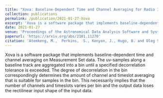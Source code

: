 ```yaml
---
title: "Xova: Baseline-Dependent Time and Channel Averaging for Radio Interferometry"
collection: publications
permalink: /publication/2021-01-27-Xova
excerpt: 'Xova is a software package that implements baseline-dependent time and channel averaging on Measurement Set data. The uv-samples along a baseline track are aggregated into a bin until a specified decorrelation tolerance is exceeded. The degree of decorrelation in the bin correspondingly determines the amount of channel and timeslot averaging that is suitable for samples in the bin. This necessarily implies that the number of channels and timeslots varies per bin and the output data loses the rectilinear input shape of the input data.'
date: 2021-01-27
venue: 'Proceedings of the Astronomical Data Analysis Software and Systems (ADASS) conference'
paperurl: 'https://arxiv.org/abs/2101.11270'
citation: 'Atemkeng, M.,  Perkins,  S., Kenyon, J., Hugo, B. and Oleg Smirnov (2021). &quot;Xova: Baseline-Dependent Time and Channel Averaging for Radio Interferometry.&quot; <i>Proceedings of the Astronomical Data Analysis Software and Systems (ADASS) conference</i>.'
---
```

Xova is a software package that implements baseline-dependent time and channel averaging on Measurement Set data. The uv-samples along a baseline track are aggregated into a bin until a specified decorrelation tolerance is exceeded. The degree of decorrelation in the bin correspondingly determines the amount of channel and timeslot averaging that is suitable for samples in the bin. This necessarily implies that the number of channels and timeslots varies per bin and the output data loses the rectilinear input shape of the input data.




